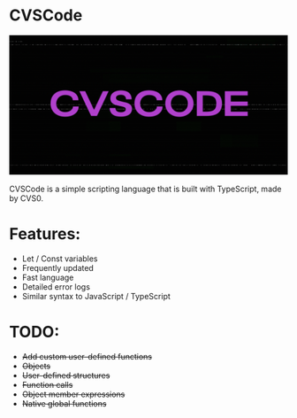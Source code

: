# CVSCode

![](images/banner.png)

CVSCode is a simple scripting language that is built with TypeScript, made by CVS0.

# Features:
* Let / Const variables
* Frequently updated
* Fast language
* Detailed error logs
* Similar syntax to JavaScript / TypeScript

# TODO:
* ~~Add custom user-defined functions~~
* ~~Objects~~
* ~~User-defined structures~~
* ~~Function calls~~
* ~~Object member expressions~~
* ~~Native global functions~~